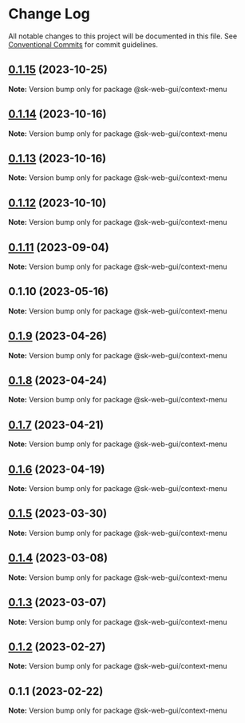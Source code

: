 # Change Log

All notable changes to this project will be documented in this file.
See [Conventional Commits](https://conventionalcommits.org) for commit guidelines.

## [0.1.15](https://github.com/Sundsvallskommun/web-shared-components/compare/@sk-web-gui/context-menu@0.1.14...@sk-web-gui/context-menu@0.1.15) (2023-10-25)

**Note:** Version bump only for package @sk-web-gui/context-menu

## [0.1.14](https://github.com/Sundsvallskommun/web-shared-components/compare/@sk-web-gui/context-menu@0.1.13...@sk-web-gui/context-menu@0.1.14) (2023-10-16)

**Note:** Version bump only for package @sk-web-gui/context-menu

## [0.1.13](https://github.com/Sundsvallskommun/web-shared-components/compare/@sk-web-gui/context-menu@0.1.12...@sk-web-gui/context-menu@0.1.13) (2023-10-16)

**Note:** Version bump only for package @sk-web-gui/context-menu

## [0.1.12](https://github.com/Sundsvallskommun/web-shared-components/compare/@sk-web-gui/context-menu@0.1.11...@sk-web-gui/context-menu@0.1.12) (2023-10-10)

**Note:** Version bump only for package @sk-web-gui/context-menu

## [0.1.11](https://github.com/Sundsvallskommun/web-shared-components/compare/@sk-web-gui/context-menu@0.1.10...@sk-web-gui/context-menu@0.1.11) (2023-09-04)

**Note:** Version bump only for package @sk-web-gui/context-menu

## 0.1.10 (2023-05-16)

**Note:** Version bump only for package @sk-web-gui/context-menu

## [0.1.9](https://github.com/Sundsvallskommun/web-shared-components/compare/@sk-web-gui/context-menu@0.1.8...@sk-web-gui/context-menu@0.1.9) (2023-04-26)

**Note:** Version bump only for package @sk-web-gui/context-menu

## [0.1.8](https://github.com/Sundsvallskommun/web-shared-components/compare/@sk-web-gui/context-menu@0.1.7...@sk-web-gui/context-menu@0.1.8) (2023-04-24)

**Note:** Version bump only for package @sk-web-gui/context-menu

## [0.1.7](https://github.com/Sundsvallskommun/web-shared-components/compare/@sk-web-gui/context-menu@0.1.6...@sk-web-gui/context-menu@0.1.7) (2023-04-21)

**Note:** Version bump only for package @sk-web-gui/context-menu

## [0.1.6](https://github.com/Sundsvallskommun/web-shared-components/compare/@sk-web-gui/context-menu@0.1.5...@sk-web-gui/context-menu@0.1.6) (2023-04-19)

**Note:** Version bump only for package @sk-web-gui/context-menu

## [0.1.5](https://github.com/Sundsvallskommun/web-shared-components/compare/@sk-web-gui/context-menu@0.1.4...@sk-web-gui/context-menu@0.1.5) (2023-03-30)

**Note:** Version bump only for package @sk-web-gui/context-menu

## [0.1.4](https://github.com/Sundsvallskommun/web-shared-components/compare/@sk-web-gui/context-menu@0.1.3...@sk-web-gui/context-menu@0.1.4) (2023-03-08)

**Note:** Version bump only for package @sk-web-gui/context-menu

## [0.1.3](https://github.com/Sundsvallskommun/web-shared-components/compare/@sk-web-gui/context-menu@0.1.2...@sk-web-gui/context-menu@0.1.3) (2023-03-07)

**Note:** Version bump only for package @sk-web-gui/context-menu

## [0.1.2](https://github.com/Sundsvallskommun/web-shared-components/compare/@sk-web-gui/context-menu@0.1.1...@sk-web-gui/context-menu@0.1.2) (2023-02-27)

**Note:** Version bump only for package @sk-web-gui/context-menu

## 0.1.1 (2023-02-22)

**Note:** Version bump only for package @sk-web-gui/context-menu
